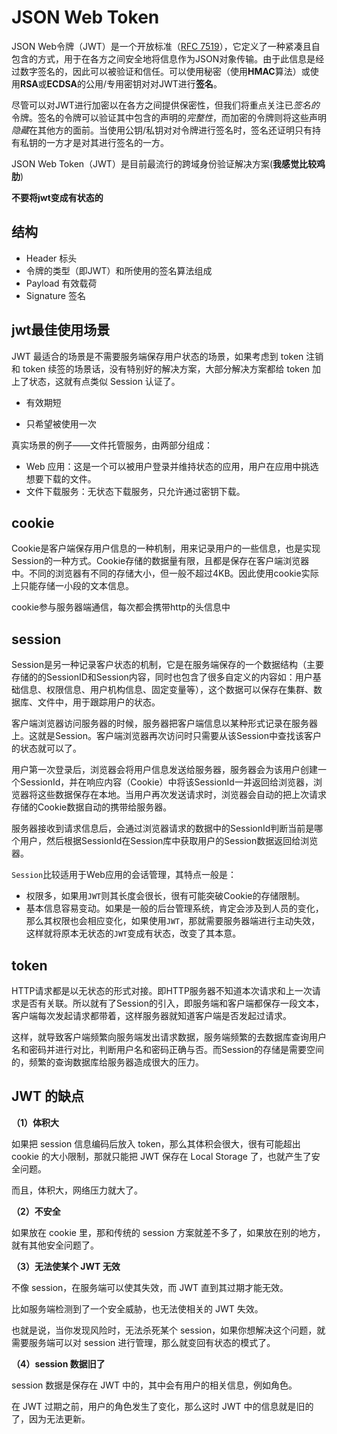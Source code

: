 # JSON Web Token

JSON Web令牌（JWT）是一个开放标准（[RFC 7519](https://tools.ietf.org/html/rfc7519)），它定义了一种紧凑且自包含的方式，用于在各方之间安全地将信息作为JSON对象传输。由于此信息是经过数字签名的，因此可以被验证和信任。可以使用秘密（使用**HMAC**算法）或使用**RSA**或**ECDSA**的公用/专用密钥对对JWT进行**签名**。

尽管可以对JWT进行加密以在各方之间提供保密性，但我们将重点关注已*签名的*令牌。签名的令牌可以验证其中包含的声明的*完整性*，而加密的令牌则将这些声明*隐藏*在其他方的面前。当使用公钥/私钥对对令牌进行签名时，签名还证明只有持有私钥的一方才是对其进行签名的一方。

JSON Web Token（JWT）是目前最流行的跨域身份验证解决方案(**我感觉比较鸡肋**)

<b>不要将jwt变成有状态的</b>

## 结构

-  Header 标头
  -  令牌的类型（即JWT）和所使用的签名算法组成
-  Payload 有效载荷
-  Signature 签名

## jwt最佳使用场景

 JWT 最适合的场景是不需要服务端保存用户状态的场景，如果考虑到 token 注销和 token 续签的场景话，没有特别好的解决方案，大部分解决方案都给 token 加上了状态，这就有点类似 Session 认证了。 

- 有效期短

- 只希望被使用一次

真实场景的例子——文件托管服务，由两部分组成：

  - Web 应用：这是一个可以被用户登录并维持状态的应用，用户在应用中挑选想要下载的文件。
  - 文件下载服务：无状态下载服务，只允许通过密钥下载。

## cookie

Cookie是客户端保存用户信息的一种机制，用来记录用户的一些信息，也是实现Session的一种方式。Cookie存储的数据量有限，且都是保存在客户端浏览器中。不同的浏览器有不同的存储大小，但一般不超过4KB。因此使用cookie实际上只能存储一小段的文本信息。

cookie参与服务器端通信，每次都会携带http的头信息中

## session

Session是另一种记录客户状态的机制，它是在服务端保存的一个数据结构（主要存储的的SessionID和Session内容，同时也包含了很多自定义的内容如：用户基础信息、权限信息、用户机构信息、固定变量等），这个数据可以保存在集群、数据库、文件中，用于跟踪用户的状态。

客户端浏览器访问服务器的时候，服务器把客户端信息以某种形式记录在服务器上。这就是Session。客户端浏览器再次访问时只需要从该Session中查找该客户的状态就可以了。

用户第一次登录后，浏览器会将用户信息发送给服务器，服务器会为该用户创建一个SessionId，并在响应内容（Cookie）中将该SessionId一并返回给浏览器，浏览器将这些数据保存在本地。当用户再次发送请求时，浏览器会自动的把上次请求存储的Cookie数据自动的携带给服务器。

服务器接收到请求信息后，会通过浏览器请求的数据中的SessionId判断当前是哪个用户，然后根据SessionId在Session库中获取用户的Session数据返回给浏览器。

`Session`比较适用于Web应用的会话管理，其特点一般是：

- 权限多，如果用`JWT`则其长度会很长，很有可能突破Cookie的存储限制。
- 基本信息容易变动。如果是一般的后台管理系统，肯定会涉及到人员的变化，那么其权限也会相应变化，如果使用`JWT`，那就需要服务器端进行主动失效，这样就将原本无状态的`JWT`变成有状态，改变了其本意。

## token

HTTP请求都是以无状态的形式对接。即HTTP服务器不知道本次请求和上一次请求是否有关联。所以就有了Session的引入，即服务端和客户端都保存一段文本，客户端每次发起请求都带着，这样服务器就知道客户端是否发起过请求。

这样，就导致客户端频繁向服务端发出请求数据，服务端频繁的去数据库查询用户名和密码并进行对比，判断用户名和密码正确与否。而Session的存储是需要空间的，频繁的查询数据库给服务器造成很大的压力。

## JWT 的缺点

**（1）体积大**

如果把 session 信息编码后放入 token，那么其体积会很大，很有可能超出 cookie 的大小限制，那就只能把 JWT 保存在 Local Storage 了，也就产生了安全问题。

而且，体积大，网络压力就大了。

**（2）不安全**

如果放在 cookie 里，那和传统的 session 方案就差不多了，如果放在别的地方，就有其他安全问题了。

**（3）无法使某个 JWT 无效**

不像 session，在服务端可以使其失效，而 JWT 直到其过期才能无效。

比如服务端检测到了一个安全威胁，也无法使相关的 JWT 失效。

也就是说，当你发现风险时，无法杀死某个 session，如果你想解决这个问题，就需要服务端可以对 session 进行管理，那么就变回有状态的模式了。

**（4）session 数据旧了**

session 数据是保存在 JWT 中的，其中会有用户的相关信息，例如角色。

在 JWT 过期之前，用户的角色发生了变化，那么这时 JWT 中的信息就是旧的了，因为无法更新。